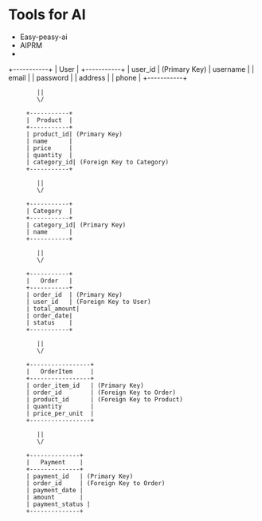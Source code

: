 # Tools for AI

- Easy-peasy-ai
- AIPRM
- 

+-----------+
         |   User    |
         +-----------+
         | user_id   | (Primary Key)
         | username  |
         | email     |
         | password  |
         | address   |
         | phone     |
         +-----------+

            ||
            \/

         +-----------+
         |  Product  |
         +-----------+
         | product_id| (Primary Key)
         | name      |
         | price     |
         | quantity  |
         | category_id| (Foreign Key to Category)
         +-----------+

            ||
            \/

         +-----------+
         | Category  |
         +-----------+
         | category_id| (Primary Key)
         | name      |
         +-----------+

            ||
            \/

         +-----------+
         |   Order   |
         +-----------+
         | order_id  | (Primary Key)
         | user_id   | (Foreign Key to User)
         | total_amount|
         | order_date|
         | status    |
         +-----------+

            ||
            \/

         +-----------------+
         |   OrderItem     |
         +-----------------+
         | order_item_id   | (Primary Key)
         | order_id        | (Foreign Key to Order)
         | product_id      | (Foreign Key to Product)
         | quantity        |
         | price_per_unit  |
         +-----------------+

            ||
            \/

         +--------------+
         |   Payment    |
         +--------------+
         | payment_id   | (Primary Key)
         | order_id     | (Foreign Key to Order)
         | payment_date |
         | amount       |
         | payment_status |
         +--------------+
